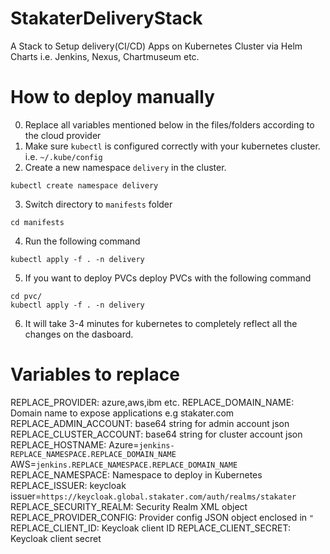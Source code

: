 # StakaterDeliveryStack
A Stack to Setup delivery(CI/CD) Apps on Kubernetes Cluster via Helm Charts  i.e. Jenkins, Nexus, Chartmuseum etc.

# How to deploy manually
0. Replace all variables mentioned below in the files/folders according to the cloud provider 
1. Make sure `kubectl` is configured correctly with your kubernetes cluster. i.e. `~/.kube/config`
2. Create a new namespace `delivery` in the cluster.
```
kubectl create namespace delivery
```
3. Switch directory to `manifests` folder
```
cd manifests
```
4. Run the following command
```
kubectl apply -f . -n delivery
```
5. If you want to deploy PVCs deploy PVCs with the following command
```
cd pvc/
kubectl apply -f . -n delivery
```
6. It will take 3-4 minutes for kubernetes to completely reflect all the changes on the dasboard.



# Variables to replace
REPLACE_PROVIDER: azure,aws,ibm etc.
REPLACE_DOMAIN_NAME: Domain name to expose applications e.g stakater.com
REPLACE_ADMIN_ACCOUNT: base64 string for admin account json
REPLACE_CLUSTER_ACCOUNT: base64 string for cluster account json
REPLACE_HOSTNAME: Azure=`jenkins-REPLACE_NAMESPACE.REPLACE_DOMAIN_NAME` AWS=`jenkins.REPLACE_NAMESPACE.REPLACE_DOMAIN_NAME`
REPLACE_NAMESPACE: Namespace to deploy in Kubernetes
REPLACE_ISSUER: keycloak issuer=`https://keycloak.global.stakater.com/auth/realms/stakater`
REPLACE_SECURITY_REALM: Security Realm XML object
REPLACE_PROVIDER_CONFIG: Provider config JSON object enclosed in `"`
REPLACE_CLIENT_ID: Keycloak client ID
REPLACE_CLIENT_SECRET: Keycloak client secret